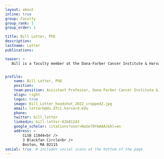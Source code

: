 ```yaml
---
layout: about
inline: true
group: Faculty
group_rank: 1
group_order: 1

title: Bill Lotter, PhD
description:  
lastname: Lotter
publications:  

teaser: >
   Bill is a faculty member at the Dana-Farber Cancer Institute & Harvard Medical School. Previously, he was the CTO & Co-Founder of DeepHealth Inc., where he led the development of three FDA cleared products that use AI to assist in early breast cancer detection in mammography. These products are currently processing over 1 million mammograms per year, via the acquisition of DeepHealth by RadNet Inc. His AI/machine learning experience spans the domains of medical imaging, neuroscience, algorithmic trading, and sports analytics.


profile:
    name: Bill Lotter, PhD
    position:  
    team-position: Assistant Professor, Dana-Farber Cancer Institute & Harvard Medical School
    align: right
    logos: true
    image: Bill_Lotter_headshot_2022_cropped2.jpg
    email: lotterb@ds.dfci.harvard.edu
    phone:  
    twitter: bill_lotter
    linkedin: bill-lotter-62b81243
    google_scholar: citations?user=NaSe78YAAAAJ&hl=en
    address: >
        CLSB 11044<br />
        3 Blackfan Circle<br />        
        Boston, MA 02115
social: true  # includes social icons at the bottom of the page        
---
```


